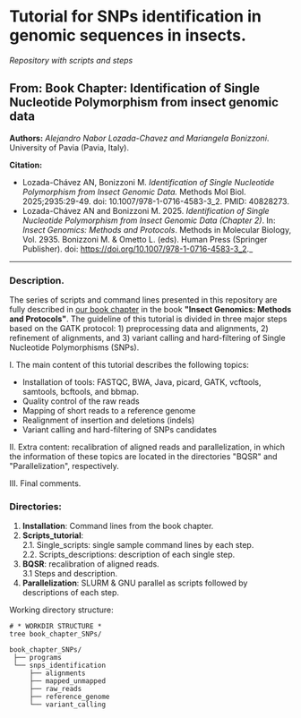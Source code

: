 # Tutorial for SNPs identification in genomic sequences in insects.

_Repository with scripts and steps_

## From: Book Chapter: Identification of Single Nucleotide Polymorphism from insect genomic data

**Authors:** _Alejandro Nabor Lozada-Chavez and Mariangela Bonizzoni_. University of Pavia (Pavia, Italy).

**Citation:** 
* Lozada-Chávez AN, Bonizzoni M. _Identification of Single Nucleotide Polymorphism from Insect Genomic Data._ Methods Mol Biol. 2025;2935:29-49. doi: 10.1007/978-1-0716-4583-3_2. PMID: 40828273.
* Lozada-Chávez AN and Bonizzoni M. 2025. _Identification of Single Nucleotide Polymorphism from Insect Genomic Data (Chapter 2)_. In: _Insect Genomics: Methods and Protocols_. Methods in Molecular Biology, Vol. 2935. Bonizzoni M. & Ometto L. (eds). Human Press (Springer Publisher). doi: https://doi.org/10.1007/978-1-0716-4583-3_2._

----
### Description.

The series of scripts and command lines presented in this repository are fully described in [our book chapter](https://doi.org/10.1007/978-1-0716-4583-3_2) in the book **"Insect Genomics: Methods and Protocols"**. The guideline of this tutorial is divided in three major steps based on the GATK protocol: 1) preprocessing data and alignments, 2) refinement of alignments, and 3) variant calling and hard-filtering of Single Nucleotide Polymorphisms (SNPs).
 
I. The main content of this tutorial describes the following topics:
 * Installation of tools: FASTQC, BWA, Java, picard, GATK, vcftools, samtools, bcftools, and bbmap. 
 * Quality control of the raw reads
 * Mapping of short reads to a reference genome
 * Realignment of insertion and deletions (indels)
 * Variant calling and hard-filtering of SNPs candidates

II. Extra content: recalibration of aligned reads and parallelization, in which the information of these topics are located in the directories "BQSR" and "Parallelization", respectively.

III. Final comments.

### Directories:

1. **Installation**: Command lines from the book chapter.
2. **Scripts_tutorial**:\
   2.1. Single_scripts: single sample command lines by each step. \
   2.2. Scripts_descriptions: description of each single step. 
3. **BQSR**: recalibration of aligned reads.\
    3.1 Steps and description.
4. **Parallelization**: SLURM & GNU parallel as scripts followed by descriptions of each step.

Working directory structure:

```text
# * WORKDIR STRUCTURE * 
tree book_chapter_SNPs/

book_chapter_SNPs/
 ├── programs
 └── snps_identification
     ├── alignments
     ├── mapped_unmapped
     ├── raw_reads
     ├── reference_genome
     └── variant_calling
```


